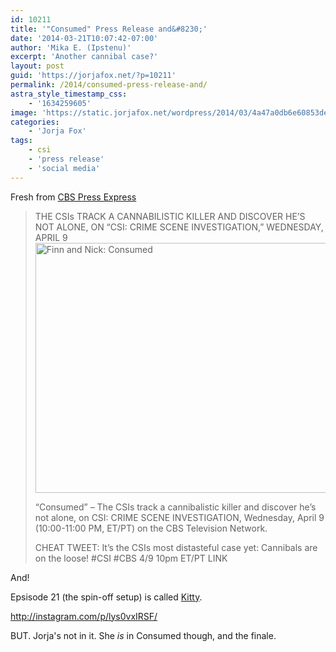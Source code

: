 ```yaml
---
id: 10211
title: '"Consumed" Press Release and&#8230;'
date: '2014-03-21T10:07:42-07:00'
author: 'Mika E. (Ipstenu)'
excerpt: 'Another cannibal case?'
layout: post
guid: 'https://jorjafox.net/?p=10211'
permalink: /2014/consumed-press-release-and/
astra_style_timestamp_css:
    - '1634259605'
image: 'https://static.jorjafox.net/wordpress/2014/03/4a47a0db6e60853dedfcfdf08a5ca2492.png'
categories:
    - 'Jorja Fox'
tags:
    - csi
    - 'press release'
    - 'social media'
---
```


Fresh from <a href="http://www.cbspressexpress.com/cbs-entertainment/releases/view?id=38421">CBS Press Express</a>
<blockquote>THE CSIs TRACK A CANNABILISTIC KILLER AND DISCOVER HE’S NOT ALONE, ON “CSI: CRIME SCENE INVESTIGATION,” WEDNESDAY, APRIL 9

<img class="aligncenter size-full wp-image-10212" alt="Finn and Nick: Consumed" src="//static.jorjafox.net/wordpress/2014/03/4a47a0db6e60853dedfcfdf08a5ca2492.png" width="600" height="400" />

“Consumed” – The CSIs track a cannibalistic killer and discover he’s not alone, on CSI: CRIME SCENE INVESTIGATION, Wednesday, April 9 (10:00-11:00 PM, ET/PT) on the CBS Television Network.

CHEAT TWEET: It’s the CSIs most distasteful case yet: Cannibals are on the loose! #CSI #CBS 4/9 10pm ET/PT LINK</blockquote>
And!

Epsisode 21 (the spin-off setup) is called <a href="https://jorjafox.net/wiki/Kitty">Kitty</a>.

http://instagram.com/p/lys0vxIRSF/

BUT. Jorja's not in it. She <em>is</em> in Consumed though, and the finale.
